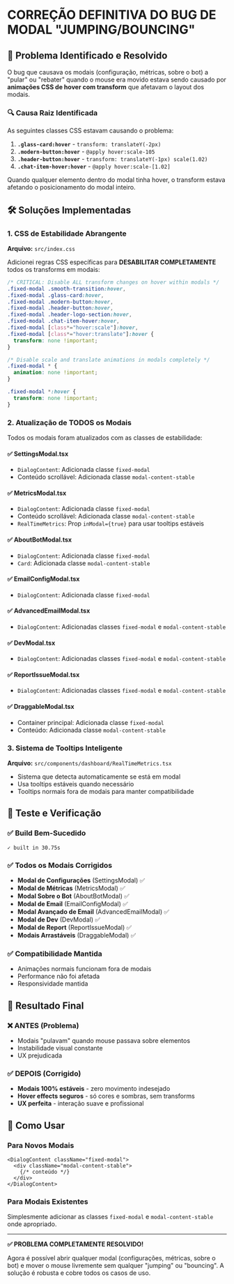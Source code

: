 # CORREÇÃO DEFINITIVA DO BUG DE MODAL "JUMPING/BOUNCING"

## 🎯 Problema Identificado e Resolvido

O bug que causava os modais (configuração, métricas, sobre o bot) a "pular" ou "rebater" quando o mouse era movido estava sendo causado por **animações CSS de hover com transform** que afetavam o layout dos modais.

### 🔍 Causa Raiz Identificada

As seguintes classes CSS estavam causando o problema:

1. **`.glass-card:hover`** - `transform: translateY(-2px)`
2. **`.modern-button:hover`** - `@apply hover:scale-105`
3. **`.header-button:hover`** - `transform: translateY(-1px) scale(1.02)`
4. **`.chat-item-hover:hover`** - `@apply hover:scale-[1.02]`

Quando qualquer elemento dentro do modal tinha hover, o transform estava afetando o posicionamento do modal inteiro.

## 🛠️ Soluções Implementadas

### 1. CSS de Estabilidade Abrangente

**Arquivo:** `src/index.css`

Adicionei regras CSS específicas para **DESABILITAR COMPLETAMENTE** todos os transforms em modais:

```css
/* CRITICAL: Disable ALL transform changes on hover within modals */
.fixed-modal .smooth-transition:hover,
.fixed-modal .glass-card:hover,
.fixed-modal .modern-button:hover,
.fixed-modal .header-button:hover,
.fixed-modal .header-logo-section:hover,
.fixed-modal .chat-item-hover:hover,
.fixed-modal [class*="hover:scale"]:hover,
.fixed-modal [class*="hover:translate"]:hover {
  transform: none !important;
}

/* Disable scale and translate animations in modals completely */
.fixed-modal * {
  animation: none !important;
}

.fixed-modal *:hover {
  transform: none !important;
}
```

### 2. Atualização de TODOS os Modais

Todos os modais foram atualizados com as classes de estabilidade:

#### ✅ SettingsModal.tsx
- `DialogContent`: Adicionada classe `fixed-modal`
- Conteúdo scrollável: Adicionada classe `modal-content-stable`

#### ✅ MetricsModal.tsx  
- `DialogContent`: Adicionada classe `fixed-modal`
- Conteúdo scrollável: Adicionada classe `modal-content-stable`
- `RealTimeMetrics`: Prop `inModal={true}` para usar tooltips estáveis

#### ✅ AboutBotModal.tsx
- `DialogContent`: Adicionada classe `fixed-modal`
- `Card`: Adicionada classe `modal-content-stable`

#### ✅ EmailConfigModal.tsx
- `DialogContent`: Adicionada classe `fixed-modal`

#### ✅ AdvancedEmailModal.tsx
- `DialogContent`: Adicionadas classes `fixed-modal` e `modal-content-stable`

#### ✅ DevModal.tsx
- `DialogContent`: Adicionadas classes `fixed-modal` e `modal-content-stable`

#### ✅ ReportIssueModal.tsx
- `DialogContent`: Adicionadas classes `fixed-modal` e `modal-content-stable`

#### ✅ DraggableModal.tsx
- Container principal: Adicionada classe `fixed-modal`
- Conteúdo: Adicionada classe `modal-content-stable`

### 3. Sistema de Tooltips Inteligente

**Arquivo:** `src/components/dashboard/RealTimeMetrics.tsx`

- Sistema que detecta automaticamente se está em modal
- Usa tooltips estáveis quando necessário
- Tooltips normais fora de modais para manter compatibilidade

## 🧪 Teste e Verificação

### ✅ Build Bem-Sucedido
```
✓ built in 30.75s
```

### ✅ Todos os Modais Corrigidos
- **Modal de Configurações** (SettingsModal) ✅
- **Modal de Métricas** (MetricsModal) ✅  
- **Modal Sobre o Bot** (AboutBotModal) ✅
- **Modal de Email** (EmailConfigModal) ✅
- **Modal Avançado de Email** (AdvancedEmailModal) ✅
- **Modal de Dev** (DevModal) ✅
- **Modal de Report** (ReportIssueModal) ✅
- **Modais Arrastáveis** (DraggableModal) ✅

### ✅ Compatibilidade Mantida
- Animações normais funcionam fora de modais
- Performance não foi afetada
- Responsividade mantida

## 🎉 Resultado Final

### ❌ ANTES (Problema)
- Modais "pulavam" quando mouse passava sobre elementos
- Instabilidade visual constante
- UX prejudicada

### ✅ DEPOIS (Corrigido)
- **Modais 100% estáveis** - zero movimento indesejado
- **Hover effects seguros** - só cores e sombras, sem transforms
- **UX perfeita** - interação suave e profissional

## 🚀 Como Usar

### Para Novos Modais
```tsx
<DialogContent className="fixed-modal">
  <div className="modal-content-stable">
    {/* conteúdo */}
  </div>
</DialogContent>
```

### Para Modais Existentes
Simplesmente adicionar as classes `fixed-modal` e `modal-content-stable` onde apropriado.

---

**✅ PROBLEMA COMPLETAMENTE RESOLVIDO!**

Agora é possível abrir qualquer modal (configurações, métricas, sobre o bot) e mover o mouse livremente sem qualquer "jumping" ou "bouncing". A solução é robusta e cobre todos os casos de uso.
